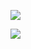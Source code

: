 ![](https://komarev.com/ghpvc/?username=Fiasko99)

<a href="https://roadmap.sh/u/fiasko" blank="_target">
  <img src="https://roadmap.sh/manifest/apple-touch-icon.png" />
</a>
